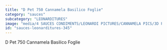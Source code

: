 ```yaml
---
title: "D Pet 750 Cannamela Basilico Foglie"
category: "sauces"
subcategory: "LEONARDITURES"
image: "media/4 SAUCES CONDIMENTS/LEONARDI PICTURES/CANNAMELA PICS/3D PET 750 CANNAMELA BASILICO FOGLIE.jpg"
id: "sauces-leonarditures-345"
---
```


D Pet 750 Cannamela Basilico Foglie
